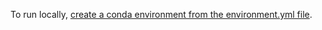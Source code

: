 To run locally, [create a conda environment from the environment.yml file](https://conda.io/projects/conda/en/latest/user-guide/tasks/manage-environments.html#creating-an-environment-from-an-environment-yml-file).

